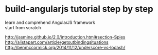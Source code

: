 # build-angularjs tutorial step by step
learn and comprehend AngularJS framework <br/>
start from scratch

http://jasmine.github.io/2.0/introduction.html#section-Spies
http://alistapart.com/article/getoutbindingsituations
http://benmccormick.org/2014/11/12/underscore-vs-lodash/


